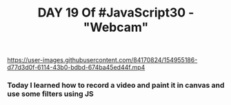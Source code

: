 <h1 align="center">DAY 19 Of #JavaScript30 - "Webcam"</h1>
<br>

https://user-images.githubusercontent.com/84170824/154955186-d77d3d0f-6114-43b0-bdbd-674ba45ed44f.mp4


<h3> Today I learned how to record a video and paint it in canvas and use some filters using JS</h3>
